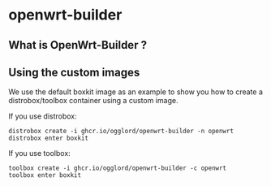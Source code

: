 # openwrt-builder

## What is OpenWrt-Builder ?

## Using the custom images

We use the default boxkit image as an example to show you how to create a distrobox/toolbox container using a custom image.

If you use distrobox:

    distrobox create -i ghcr.io/ogglord/openwrt-builder -n openwrt
    distrobox enter boxkit
    
If you use toolbox:

    toolbox create -i ghcr.io/ogglord/openwrt-builder -c openwrt
    toolbox enter boxkit
